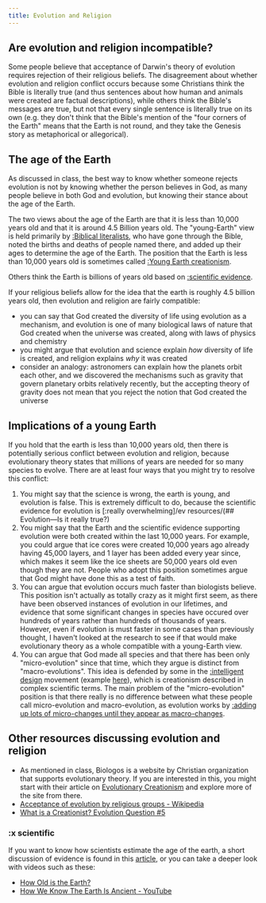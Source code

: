 ```yaml
---
title: Evolution and Religion
---
```


## Are evolution and religion incompatible?

Some people believe that acceptance of Darwin's theory of evolution requires rejection of their religious beliefs. The disagreement about whether evolution and religion conflict occurs because some Christians think the Bible is literally true (and thus sentences about how human and animals were created are factual descriptions), while others think the Bible's messages are true, but not that every single sentence is literally true on its own (e.g. they don't think that the Bible's mention of the "four corners of the Earth" means that the Earth is not round, and they take the Genesis story as metaphorical or allegorical).

## The age of the Earth

As discussed in class, the best way to know whether someone rejects evolution is not by knowing whether the person believes in God, as many people believe in both God and evolution, but knowing their stance about the age of the Earth.

The two views about the age of the Earth are that it is less than 10,000 years old and that it is around 4.5 Billion years old. The "young-Earth" view is held primarily by [:Biblical literalists](https://en.wikipedia.org/wiki/Biblical_literalism), who have gone through the Bible, noted the births and deaths of people named there, and added up their ages to determine the age of the Earth. The position that the Earth is less than 10,000 years old is sometimes called [:Young Earth creationism](https://en.wikipedia.org/wiki/Young_Earth_creationism).

Others think the Earth is billions of years old based on [:scientific evidence](#x-scientific).

If your religious beliefs allow for the idea that the earth is roughly 4.5 billion years old, then evolution and religion are fairly compatible:

- you can say that God created the diversity of life using evolution as a mechanism, and evolution is one of many biological laws of nature that God created when the universe was created, along with laws of physics and chemistry
- you might argue that evolution and science explain _how_ diversity of life is created, and religion explains _why_ it was created
- consider an analogy: astronomers can explain how the planets orbit each other, and we discovered the mechanisms such as gravity that govern planetary orbits relatively recently, but the accepting theory of gravity does not mean that you reject the notion that God created the universe

## Implications of a young Earth

If you hold that the earth is less than 10,000 years old, then there is potentially serious conflict between evolution and religion, because evolutionary theory states that millions of years are needed for so many species to evolve. There are at least four ways that you might try to resolve this conflict:

1. You might say that the science is wrong, the earth is young, and evolution is false. This is extremely difficult to do, because the scientific evidence for evolution is [:really overwhelming]/ev resources/(## Evolution—Is it really true?)
2. You might say that the Earth and the scientific evidence supporting evolution were both created within the last 10,000 years. For example, you could argue that ice cores were created 10,000 years ago already having 45,000 layers, and 1 layer has been added every year since, which makes it seem like the ice sheets are 50,000 years old even though they are not. People who adopt this position sometimes argue that God might have done this as a test of faith.
3. You can argue that evolution occurs much faster than biologists believe. This position isn't actually as totally crazy as it might first seem, as there have been observed instances of evolution in our lifetimes, and evidence that some significant changes in species have occured over hundreds of years rather than hundreds of thousands of years. However, even if evolution is must faster in some cases than previously thought, I haven't looked at the research to see if that would make evolutionary theory as a whole compatible with a young-Earth view.
4. You can argue that God made all species and that there has been only "micro-evolution" since that time, which they argue is distinct from "macro-evolutions". This idea is defended by some in the [:intelligent design](https://en.wikipedia.org/wiki/Intelligent_design) movement (example [here](https://intelligentdesign.org/articles/microevolution-versus-macroevolution-two-mistakes/)), which is creationism described in complex scientific terms. The main problem of the "micro-evolution" position is that there really is no difference between what these people call micro-evolution and macro-evolution, as evolution works by [:adding up lots of micro-changes until they appear as macro-changes](https://evolution.berkeley.edu/evolution-at-different-scales-micro-to-macro/).

## Other resources discussing evolution and religion

- As mentioned in class, Biologos is a website by Christian organization that supports evolutionary theory. If you are interested in this, you might start with their article on [Evolutionary Creationism](https://biologos.org/common-questions/how-is-biologos-different-from-evolutionism-intelligent-design-and-creationism/) and explore more of the site from there.
- [Acceptance of evolution by religious groups - Wikipedia](https://en.wikipedia.org/wiki/Acceptance_of_evolution_by_religious_groups)
- [What is a Creationist? Evolution Question #5](https://youtu.be/-pSeCLo3AHE)

### :x scientific

If you want to know how scientists estimate the age of the earth, a short discussion of evidence is found in this [article](https://biologos.org/common-questions/how-are-the-ages-of-the-earth-and-universe-calculated), or you can take a deeper look with videos such as these:

- [How Old is the Earth?](https://www.youtube.com/watch?v=veit8_NESxU)
- [How We Know The Earth Is Ancient - YouTube](https://www.youtube.com/watch?v=vAgiHreswj0)
